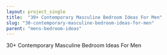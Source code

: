 ```yaml
---
layout: project_single
title:  "30+ Contemporary Masculine Bedroom Ideas For Men"
slug: "30-contemporary-masculine-bedroom-ideas-for-men"
parent: "mens-bedroom-ideas"
---
```

30+ Contemporary Masculine Bedroom Ideas For Men